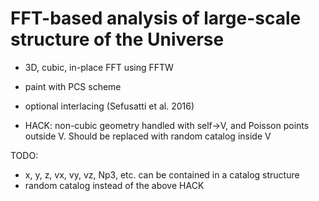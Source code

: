 # FFT-based analysis of large-scale structure of the Universe

* 3D, cubic, in-place FFT using FFTW
* paint with PCS scheme
* optional interlacing (Sefusatti et al. 2016)

* HACK: non-cubic geometry handled with self->V, and Poisson points
  outside V. Should be replaced with random catalog inside V

TODO:
* x, y, z, vx, vy, vz, Np3, etc. can be contained in a catalog structure
* random catalog instead of the above HACK
